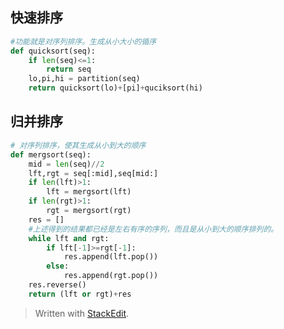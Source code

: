 ## 快速排序
```py
#功能就是对序列排序。生成从小大小的循序
def quicksort(seq):
	if len(seq)<=1:
		return seq
	lo,pi,hi = partition(seq)
	return quicksort(lo)+[pi]+quciksort(hi)
```
## 归并排序
```py
# 对序列排序，使其生成从小到大的顺序
def mergsort(seq):
	mid = len(seq)//2
	lft,rgt = seq[:mid],seq[mid:]
	if len(lft)>1:
		lft = mergsort(lft)
	if len(rgt)>1:
		rgt = mergsort(rgt)
	res = []
	#上述得到的结果都已经是左右有序的序列，而且是从小到大的顺序排列的。
	while lft and rgt:
		if lft[-1]>=rgt[-1]:
			res.append(lft.pop())
		else:
			res.append(rgt.pop())
	res.reverse()
	return (lft or rgt)+res
```

> Written with [StackEdit](https://stackedit.io/).
<!--stackedit_data:
eyJoaXN0b3J5IjpbLTIwNjA1MjgwNTMsMzQyMDIwMjEzXX0=
-->